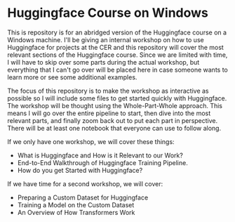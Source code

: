 # Huggingface Course on Windows

This is repository is for an abridged version of the Huggingface course on a Windows machine. I'll be giving an internal workshop on how to use Huggingface for projects at the CER and this repository will cover the most relevant sections of the Huggingface course. Since we are limited with time, I will have to skip over some parts during the actual workshop, but everything that I can't go over will be placed here in case someone wants to learn more or see some additional examples.

The focus of this repository is to make the workshop as interactive as possible so I will include some files to get started quickly with Huggingface. The workshop will be thought using the Whole-Part-Whole approach. This means I will go over the entire pipeline to start, then dive into the most relevant parts, and finally zoom back out to put each part in perspective. There will be at least one notebook that everyone can use to follow along.

If we only have one workshop, we will cover these things:

* What is Huggingface and How is it Relevant to our Work?
* End-to-End Walkthrough of Huggingface Training Pipeline. 
* How do you get Started with Huggingface?

If we have time for a second workshop, we will cover:

* Preparing a Custom Dataset for Huggingface
* Training a Model on the Custom Dataset
* An Overview of How Transformers Work
